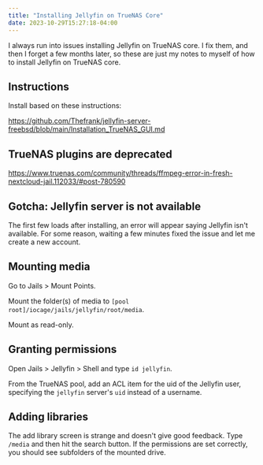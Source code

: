 ```yaml
---
title: "Installing Jellyfin on TrueNAS Core"
date: 2023-10-29T15:27:18-04:00
---
```


I always run into issues installing Jellyfin on TrueNAS core. I fix them, and then I forget a few months later, so these are just my notes to myself of how to install Jellyfin on TrueNAS core.

## Instructions

Install based on these instructions:

https://github.com/Thefrank/jellyfin-server-freebsd/blob/main/Installation_TrueNAS_GUI.md

## TrueNAS plugins are deprecated

https://www.truenas.com/community/threads/ffmpeg-error-in-fresh-nextcloud-jail.112033/#post-780590

## Gotcha: Jellyfin server is not available

The first few loads after installing, an error will appear saying Jellyfin isn't available. For some reason, waiting a few minutes fixed the issue and let me create a new account.

## Mounting media

Go to Jails > Mount Points.

Mount the folder(s) of media to `[pool root]/iocage/jails/jellyfin/root/media`.

Mount as read-only.

## Granting permissions

Open Jails > Jellyfin > Shell and type `id jellyfin`.

From the TrueNAS pool, add an ACL item for the uid of the Jellyfin user, specifying the `jellyfin` server's `uid` instead of a username.

## Adding libraries

The add library screen is strange and doesn't give good feedback. Type `/media` and then hit the search button. If the permissions are set correctly, you should see subfolders of the mounted drive.
